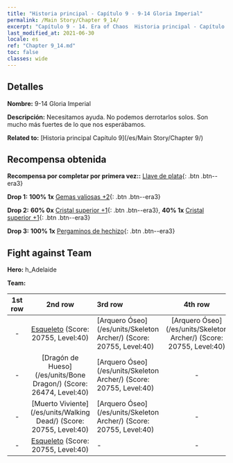 ```yaml
---
title: "Historia principal - Capítulo 9 - 9-14 Gloria Imperial"
permalink: /Main Story/Chapter 9_14/
excerpt: "Capítulo 9 - 14. Era of Chaos  Historia principal - Capítulo 9_14. 9-14 Gloria Imperial"
last_modified_at: 2021-06-30
locale: es
ref: "Chapter 9_14.md"
toc: false
classes: wide
---
```


## Detalles

 **Nombre:** 9-14 Gloria Imperial

 **Descripción:** Necesitamos ayuda. No podemos derrotarlos solos. Son mucho más fuertes de lo que nos esperábamos.

 **Related to:** [Historia principal Capítulo 9](/es/Main Story/Chapter 9/)

## Recompensa obtenida

 **Recompensa por completar por primera vez::** [Llave de plata](/ItemsES/con_693/){: .btn .btn--era3}

 **Drop 1:** **100% 1x** [Gemas valiosas +2](/ItemsES/mat_30/){: .btn .btn--era3}

 **Drop 2:** **60% 0x** [Cristal superior +1](/ItemsES/mat_24/){: .btn .btn--era3}, **40% 1x** [Cristal superior +1](/ItemsES/mat_24/){: .btn .btn--era3}

 **Drop 3:** **100% 1x** [Pergaminos de hechizo](/ItemsES/con_694/){: .btn .btn--era3}


## Fight against Team
 **Hero:** h_Adelaide

 **Team:**


  | 1st row | 2nd row | 3rd row | 4th row |
  |:----:|:----:|:----|:----:|
  | - | [Esqueleto](/es/units/Skeleton/) (Score: 20755, Level:40)  | [Arquero Óseo](/es/units/Skeleton Archer/) (Score: 20755, Level:40)  | [Arquero Óseo](/es/units/Skeleton Archer/) (Score: 20755, Level:40)  |
  | - | [Dragón de Hueso](/es/units/Bone Dragon/) (Score: 26474, Level:40)  | [Arquero Óseo](/es/units/Skeleton Archer/) (Score: 20755, Level:40)  | - |
  | - | [Muerto Viviente](/es/units/Walking Dead/) (Score: 20755, Level:40)  | [Arquero Óseo](/es/units/Skeleton Archer/) (Score: 20755, Level:40)  | - |
  | - | [Esqueleto](/es/units/Skeleton/) (Score: 20755, Level:40)  | - | - |


